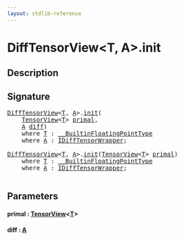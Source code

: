 ```yaml
---
layout: stdlib-reference
---
```


# DiffTensorView\<T, A\>\.init

## Description





## Signature 

<pre>
<a href="index.md" class="code_type">DiffTensorView</a>&lt;<a href="index.md#typeparam-T" class="code_type">T</a>, <a href="index.md#typeparam-A" class="code_type">A</a>&gt;.<a href="init.md">init</a>(
    <a href="../tensorview-06/index.md" class="code_type">TensorView</a>&lt;<a href="index.md#typeparam-T" class="code_type">T</a>&gt; <a href="init.md#decl-primal" class="code_param">primal</a>,
    <a href="index.md#typeparam-A" class="code_type">A</a> <a href="init.md#decl-diff" class="code_param">diff</a>)
    <span class='code_keyword'>where</span> <a href="index.md#typeparam-T" class="code_type">T</a> : <a href="../../interfaces/0_builtinfloatingpointtype-029hm/index.md" class="code_type">__BuiltinFloatingPointType</a>
    <span class='code_keyword'>where</span> <a href="index.md#typeparam-A" class="code_type">A</a> : <a href="../../interfaces/idifftensorwrapper-015b/index.md" class="code_type">IDiffTensorWrapper</a>;

<a href="index.md" class="code_type">DiffTensorView</a>&lt;<a href="index.md#typeparam-T" class="code_type">T</a>, <a href="index.md#typeparam-A" class="code_type">A</a>&gt;.<a href="init.md">init</a>(<a href="../tensorview-06/index.md" class="code_type">TensorView</a>&lt;<a href="index.md#typeparam-T" class="code_type">T</a>&gt; <a href="init.md#decl-primal" class="code_param">primal</a>)
    <span class='code_keyword'>where</span> <a href="index.md#typeparam-T" class="code_type">T</a> : <a href="../../interfaces/0_builtinfloatingpointtype-029hm/index.md" class="code_type">__BuiltinFloatingPointType</a>
    <span class='code_keyword'>where</span> <a href="index.md#typeparam-A" class="code_type">A</a> : <a href="../../interfaces/idifftensorwrapper-015b/index.md" class="code_type">IDiffTensorWrapper</a>;

</pre>

## Parameters

####  <a id="decl-primal"></a>primal  : [TensorView](../tensorview-06/index.md)\<[T](../tensorview-06/index.md#typeparam-T)\>
####  <a id="decl-diff"></a>diff  : [A](index.md#typeparam-A)


<script>
// Fix .md links to .html when on ReadTheDocs
if (window.location.hostname.includes('readthedocs') || 
    window.location.hostname.includes('rtfd.io')) {
  document.addEventListener('DOMContentLoaded', function() {
    const links = document.querySelectorAll('a');
    links.forEach(link => {
      if (link.getAttribute('href') && link.getAttribute('href').endsWith('.md')) {
        link.href = link.href.replace(/\.md($|#|\?)/, '.html$1');
      }
    });
  });
}
</script>

